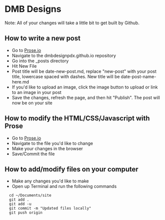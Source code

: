 # DMB Designs

Note: All of your changes will take a little bit to get built by Github.

## How to write a new post

- Go to [Prose.io](http://prose.io)
- Navigate to the dmbdesignpdx.github.io repository
- Go into the _posts directory
- Hit New File
- Post title will be date-new-post.md, replace "new-post" with your post title, lowercase spaced with dashes. New title will be date-post-name-here.md
- If you'd like to upload an image, click the image button to upload or link to an image in your post
- Save the changes, refresh the page, and then hit "Publish". The post will now be on your site

## How to modify the HTML/CSS/Javascript with Prose

- Go to [Prose.io](http://prose.io)
- Navigate to the file you'd like to change
- Make your changes in the browser
- Save/Commit the file

## How to add/modify files on your computer

- Make any changes you'd like to make
- Open up Terminal and run the following commands
```
  cd ~/Documents/site
  git add .
  git add -u
  git commit -m "Updated files locally"
  git push origin
```
